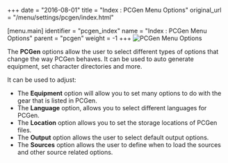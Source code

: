 +++
date = "2016-08-01"
title = "Index : PCGen Menu Options"
original_url = "/menu/settings/pcgen/index.html"

[menu.main]
    identifier = "pcgen_index"
    name = "Index : PCGen Menu Options"
    parent = "pcgen"
        weight = -1
+++
![PCGen Menu Options](../../../images/preferences/pcgen.png)

The **PCGen** options allow the user to select different types of
options that change the way PCGen behaves. It can be used to auto
generate equipment, set character directories and more.

It can be used to adjust:

-   The **Equipment** option will allow you to set many options to do
    with the gear that is listed in PCGen.
-   The **Language** option, allows you to select different languages
    for PCGen.
-   The **Location** option allows you to set the storage locations of
    PCGen files.
-   The **Output** option allows the user to select default
    output options.
-   The **Sources** option allows the user to define when to load the
    sources and other source related options.



